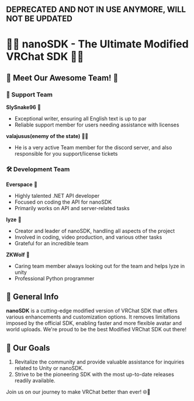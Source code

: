 ## DEPRECATED AND NOT IN USE ANYMORE, WILL NOT BE UPDATED

# 🌟🚀 nanoSDK - The Ultimate Modified VRChat SDK 🚀🌟

## 🎉 Meet Our Awesome Team! 🎉

### 💬 Support Team

**SlySnake96** 🐍
- Exceptional writer, ensuring all English text is up to par
- Reliable support member for users needing assistance with licenses

**valajusus(enemy of the state)** 🦹‍♂️
- He is a very active Team member for the discord server, and also responsible for you support/license tickets

### 🛠️ Development Team

**Everspace** 🌌
- Highly talented .NET API developer
- Focused on coding the API for nanoSDK
- Primarily works on API and server-related tasks

**lyze** 👑
- Creator and leader of nanoSDK, handling all aspects of the project
- Involved in coding, video production, and various other tasks
- Grateful for an incredible team

**ZKWolf** 🐺
- Caring team member always looking out for the team and helps lyze in unity
- Professional Python programmer

## 📖 General Info

**nanoSDK** is a cutting-edge modified version of VRChat SDK that offers various enhancements and customization options. It removes limitations imposed by the official SDK, enabling faster and more flexible avatar and world uploads. We're proud to be the best Modified VRChat SDK out there!

## 🎯 Our Goals

1. Revitalize the community and provide valuable assistance for inquiries related to Unity or nanoSDK.
2. Strive to be the pioneering SDK with the most up-to-date releases readily available.

Join us on our journey to make VRChat better than ever! 🌐🌟

